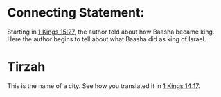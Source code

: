 # Connecting Statement:

Starting in [1 Kings 15:27](../15/27.md), the author told about how Baasha became king. Here the author begins to tell about what Baasha did as king of Israel.

# Tirzah

This is the name of a city. See how you translated it in [1 Kings 14:17](../14/17.md).

